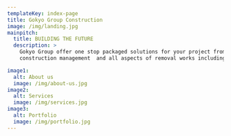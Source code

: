 ```yaml
---
templateKey: index-page
title: Gokyo Group Construction
image: /img/landing.jpg
mainpitch:
  title: BUILDING THE FUTURE
  description: >
    Gokyo Group offer one stop packaged solutions for your project from design, project,
    construction management  and all aspects of removal works including repairs, renovations and extensions.

image1:
  alt: About us
  image: /img/about-us.jpg
image2:
  alt: Services
  image: /img/services.jpg
image3:
  alt: Portfolio
  image: /img/portfolio.jpg
---
```

